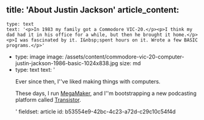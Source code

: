 title: 'About Justin Jackson'
article_content:
  -
    type: text
    text: '<p>In 1983 my family got a Commodore VIC-20.</p><p>I think my dad had it in his office for a while, but then he brought it home.</p><p>I was fascinated by it. I&nbsp;spent hours on it. Wrote a few BASIC programs.</p>'
  -
    type: image
    image: /assets/content/commodore-vic-20-computer-justin-jackson-1986-basic-1024x838.jpg
    size: md
  -
    type: text
    text: '<p>Ever since then, I''ve liked making things with computers.</p><div><p>These days, I run <a href="https://megamaker.co">MegaMaker</a>, and I''m bootstrapping a new podcasting platform called <a href="https://transistor.fm/?via=justin">Transistor</a>.</p></div>'
fieldset: article
id: b53554e9-42bc-4c23-a72d-c29c10c54f4d

